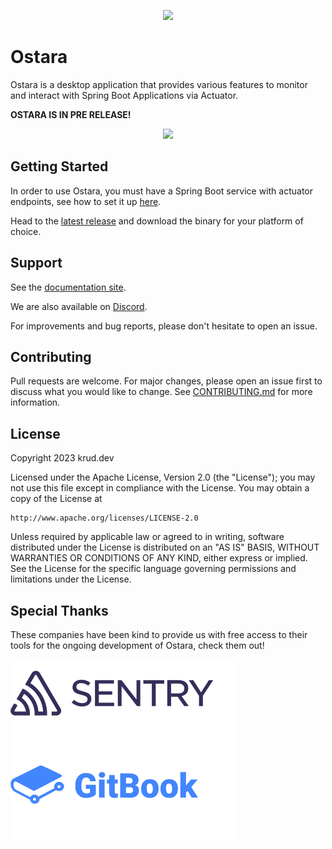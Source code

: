 <p align="center">
    <a href="https://ostara.dev/">
    <img src="https://github.com/krud-dev/ostara/blob/master/app/assets/logo.png?raw=true">
    </a>
</p>

# Ostara

Ostara is a desktop application that provides various features to monitor and interact with Spring Boot Applications via Actuator.

**OSTARA IS IN PRE RELEASE!**

<p align="center">
    <img src="https://github.com/krud-dev/ostara/blob/master/app/assets/screenshots/instance-dashboard.png?raw=true">
</p>

## Getting Started

In order to use Ostara, you must have a Spring Boot service with actuator endpoints, see how to set it up [here](https://www.baeldung.com/spring-boot-actuators).

Head to the [latest release](https://github.com/krud-dev/ostara/releases/latest) and download the binary for your platform of choice.

## Support

See the [documentation site](https://docs.ostara.dev/).

We are also available on [Discord](https://discord.gg/VJ82fuSYxd).

For improvements and bug reports, please don't hesitate to open an issue.

## Contributing

Pull requests are welcome. For major changes, please open an issue first to discuss what you would like to change. See [CONTRIBUTING.md](CONTRIBUTING.md) for more information.

## License

Copyright 2023 krud.dev

Licensed under the Apache License, Version 2.0 (the "License");
you may not use this file except in compliance with the License.
You may obtain a copy of the License at

    http://www.apache.org/licenses/LICENSE-2.0

Unless required by applicable law or agreed to in writing, software
distributed under the License is distributed on an "AS IS" BASIS,
WITHOUT WARRANTIES OR CONDITIONS OF ANY KIND, either express or implied.
See the License for the specific language governing permissions and
limitations under the License.

## Special Thanks
These companies have been kind to provide us with free access to their tools for the ongoing development of Ostara, check them out!

[![Sentry](./.github/assets/sentry.svg)](https://sentry.io)<br/>
[![Gitbook](./.github/assets/gitbook.svg)](https://www.gitbook.com/)
